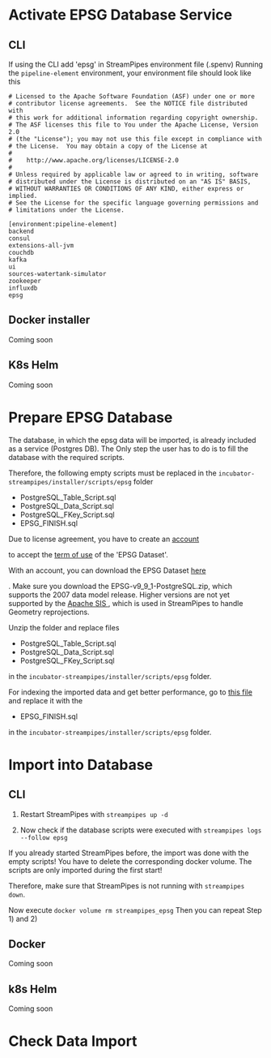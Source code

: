 
# Activate EPSG Database Service

## CLI
If using the CLI add 'epsg' in StreamPipes environment file (.spenv)
Running the `pipeline-element` environment, your environment file should look like this

```
# Licensed to the Apache Software Foundation (ASF) under one or more
# contributor license agreements.  See the NOTICE file distributed with
# this work for additional information regarding copyright ownership.
# The ASF licenses this file to You under the Apache License, Version 2.0
# (the "License"); you may not use this file except in compliance with
# the License.  You may obtain a copy of the License at
#
#    http://www.apache.org/licenses/LICENSE-2.0
#
# Unless required by applicable law or agreed to in writing, software
# distributed under the License is distributed on an "AS IS" BASIS,
# WITHOUT WARRANTIES OR CONDITIONS OF ANY KIND, either express or implied.
# See the License for the specific language governing permissions and
# limitations under the License.

[environment:pipeline-element]
backend
consul
extensions-all-jvm
couchdb
kafka
ui
sources-watertank-simulator
zookeeper
influxdb
epsg

```


## Docker installer

Coming soon


## K8s Helm

Coming soon



# Prepare EPSG Database

The database, in which the epsg data will be imported, is already included as a service (Postgres DB). The Only step the user has to do is to fill the database with the required scripts.

Therefore, the following empty scripts must be replaced in the `incubator-streampipes/installer/scripts/epsg` folder

* PostgreSQL_Table_Script.sql
* PostgreSQL_Data_Script.sql
* PostgreSQL_FKey_Script.sql
* EPSG_FINISH.sql

Due to license agreement, you have to create an <a href="https://epsg.org/user/register/" target="_blank">account</a>


to accept the <a href="https://epsg.org/terms-of-use.html" target="_blank">term of use</a> of the 'EPSG Dataset'.

With an account, you can download the EPSG Dataset <a href="https://epsg.org/archives.html" target="_blank">here</a>

.
Make sure you download the EPSG-v9_9_1-PostgreSQL.zip, which supports the 2007 data model release. Higher versions are not 
yet supported by the <a href="https://sis.apache.org/" target="_blank">Apache SIS </a>, which is used in StreamPipes to handle Geometry reprojections.

Unzip the folder and replace files
* PostgreSQL_Table_Script.sql
* PostgreSQL_Data_Script.sql
* PostgreSQL_FKey_Script.sql

in the `incubator-streampipes/installer/scripts/epsg` folder.

For indexing the imported data and get better performance, go to 
<a href="https://github.com/apache/sis/blob/master/core/sis-referencing/src/main/resources/org/apache/sis/referencing/factory/sql/EPSG_Finish.sql" target="_blank">this file</a>
and replace it with the
* EPSG_FINISH.sql

in the `incubator-streampipes/installer/scripts/epsg` folder.

# Import into Database

## CLI

1) Restart StreamPipes with `streampipes up -d`

2) Now check if the database scripts were executed with
   `streampipes logs --follow epsg`

If you already started StreamPipes before, the import was done with the empty scripts! You have to delete the corresponding docker volume. The scripts are only imported during the first start!

Therefore, make sure that StreamPipes is not running with `streampipes down`.

Now execute  `docker volume rm streampipes_epsg`
Then you can repeat Step 1) and 2)


## Docker

Coming soon


## k8s Helm

Coming soon


# Check Data Import










